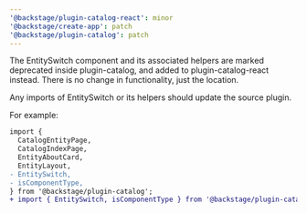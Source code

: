 ```yaml
---
'@backstage/plugin-catalog-react': minor
'@backstage/create-app': patch
'@backstage/plugin-catalog': patch
---
```


The EntitySwitch component and its associated helpers are marked deprecated inside plugin-catalog, and added to plugin-catalog-react instead. There is no change in functionality, just the location.

Any imports of EntitySwitch or its helpers should update the source plugin.

For example:

```diff
import {
  CatalogEntityPage,
  CatalogIndexPage,
  EntityAboutCard,
  EntityLayout,
- EntitySwitch,
- isComponentType,
} from '@backstage/plugin-catalog';
+ import { EntitySwitch, isComponentType } from '@backstage/plugin-catalog-react';
```
